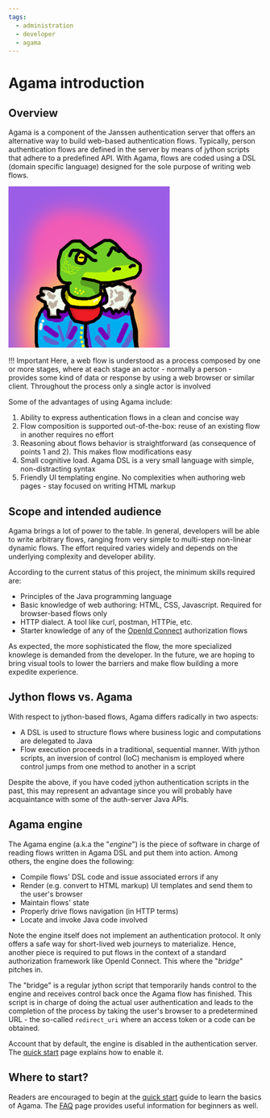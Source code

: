 ```yaml
---
tags:
  - administration
  - developer
  - agama
---
```


# Agama introduction


## Overview

Agama is a component of the Janssen authentication server that offers an alternative way to build web-based authentication flows. Typically, person authentication flows are defined in the server by means of jython scripts that adhere to a predefined API. With Agama, flows are coded using a DSL (domain specific language) designed for the sole purpose of writing web flows. 

![image of agama token](../../../assets/agama-token.png)

!!! Important
    Here, a web flow is understood as a process composed by one or more stages, where at each stage an actor - normally a person - provides some kind of data or response by using a web browser or similar client. Throughout the process only a single actor is involved

Some of the advantages of using Agama include:

1. Ability to express authentication flows in a clean and concise way
1. Flow composition is supported out-of-the-box: reuse of an existing flow in another requires no effort
1. Reasoning about flows behavior is straightforward (as consequence of points 1 and 2). This makes flow modifications easy
1. Small cognitive load. Agama DSL is a very small language with simple, non-distracting syntax
1. Friendly UI templating engine. No complexities when authoring web pages - stay focused on writing HTML markup

## Scope and intended audience

Agama brings a lot of power to the table. In general, developers will be able to write arbitrary flows, ranging from very simple to multi-step non-linear dynamic flows. The effort required varies widely and depends on the underlying complexity and developer ability.

According to the current status of this project, the minimum skills required are:

- Principles of the Java programming language
- Basic knowledge of web authoring: HTML, CSS, Javascript. Required for browser-based flows only
- HTTP dialect. A tool like curl, postman, HTTPie, etc.
- Starter knowledge of any of the [OpenId Connect](https://openid.net/specs/openid-connect-core-1_0.html) authorization flows 

As expected, the more sophisticated the flow, the more specialized knowlege is demanded from the developer. In the future, we are hoping to bring visual tools to lower the barriers and make flow building a more expedite experience.

## Jython flows vs. Agama 

With respect to jython-based flows, Agama differs radically in two aspects:

- A DSL is used to structure flows where business logic and computations are delegated to Java
- Flow execution proceeds in a traditional, sequential manner. With jython scripts, an inversion of control (IoC) mechanism is employed where control jumps from one method to another in a script

Despite the above, if you have coded jython authentication scripts in the past, this may represent an advantage since you will probably have acquaintance with some of the auth-server Java APIs.

## Agama engine

The Agama engine (a.k.a the "_engine_") is the piece of software in charge of reading flows written in Agama DSL and put them into action. Among others, the engine does the following:

- Compile flows' DSL code and issue associated errors if any 
- Render (e.g. convert to HTML markup) UI templates and send them to the user's browser
- Maintain flows' state
- Properly drive flows navigation (in HTTP terms)
- Locate and invoke Java code involved 

Note the engine itself does not implement an authentication protocol. It only offers a safe way for short-lived web journeys to materialize. Hence, another piece is required to put flows in the context of a standard authorization framework like OpenId Connect. This where the "_bridge_" pitches in. 

The "bridge" is a regular jython script that temporarily hands control to the engine and receives control back once the Agama flow has finished. This script is in charge of doing the actual user authentication and leads to the completion of the process by taking the user's browser to a predetermined URL - the so-called `redirect_uri` where an access token or a code can be obtained.

Account that by default, the engine is disabled in the authentication server. The [quick start](./quick-start.md) page explains how to enable it. 

## Where to start?

Readers are encouraged to begin at the [quick start](./quick-start.md) guide to learn the basics of Agama. The [FAQ](./faq.md) page provides useful information for beginners as well.
